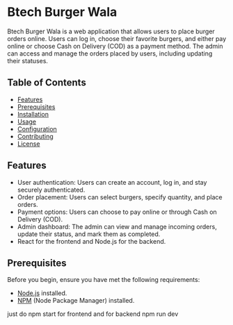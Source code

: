 # Btech Burger Wala

Btech Burger Wala is a web application that allows users to place burger orders online. Users can log in, choose their favorite burgers, and either pay online or choose Cash on Delivery (COD) as a payment method. The admin can access and manage the orders placed by users, including updating their statuses.

## Table of Contents

- [Features](#features)
- [Prerequisites](#prerequisites)
- [Installation](#installation)
- [Usage](#usage)
- [Configuration](#configuration)
- [Contributing](#contributing)
- [License](#license)

## Features

- User authentication: Users can create an account, log in, and stay securely authenticated.
- Order placement: Users can select burgers, specify quantity, and place orders.
- Payment options: Users can choose to pay online or through Cash on Delivery (COD).
- Admin dashboard: The admin can view and manage incoming orders, update their status, and mark them as completed.
- React for the frontend and Node.js for the backend.

## Prerequisites

Before you begin, ensure you have met the following requirements:

- [Node.js](https://nodejs.org/) installed.
- [NPM](https://www.npmjs.com/) (Node Package Manager) installed.

just do npm start for frontend and for backend npm run dev
